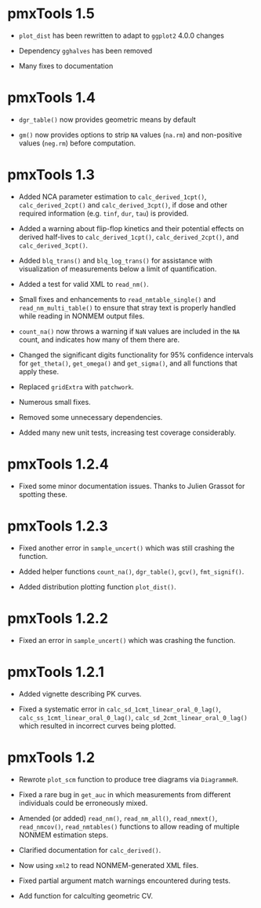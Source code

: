 # pmxTools 1.5

* `plot_dist` has been rewritten to adapt to `ggplot2` 4.0.0 changes

* Dependency `gghalves` has been removed

* Many fixes to documentation

# pmxTools 1.4

* `dgr_table()` now provides geometric means by default

* `gm()` now provides options to strip `NA` values (`na.rm`) and non-positive values (`neg.rm`) before computation.

# pmxTools 1.3

* Added NCA parameter estimation to `calc_derived_1cpt()`, `calc_derived_2cpt()` and `calc_derived_3cpt()`, if dose and other required information (e.g. `tinf`, `dur`, `tau`) is provided.

* Added a warning about flip-flop kinetics and their potential effects on derived half-lives to `calc_derived_1cpt()`, `calc_derived_2cpt()`, and `calc_derived_3cpt()`.

* Added `blq_trans()` and `blq_log_trans()` for assistance with visualization of measurements below a limit of quantification.

* Added a test for valid XML to `read_nm()`.

* Small fixes and enhancements to `read_nmtable_single()` and `read_nm_multi_table()` to ensure that stray text is properly handled while reading in NONMEM output files.

* `count_na()` now throws a warning if `NaN` values are included in the `NA` count, and indicates how many of them there are.

* Changed the significant digits functionality for 95% confidence intervals for `get_theta()`, `get_omega()` and `get_sigma()`, and all functions that apply these.

* Replaced `gridExtra` with `patchwork`.

* Numerous small fixes.

* Removed some unnecessary dependencies.

* Added many new unit tests, increasing test coverage considerably.

# pmxTools 1.2.4

* Fixed some minor documentation issues. Thanks to Julien Grassot for spotting these.

# pmxTools 1.2.3

* Fixed another error in `sample_uncert()` which was still crashing the function.

* Added helper functions `count_na()`, `dgr_table()`, `gcv()`, `fmt_signif()`.

* Added distribution plotting function `plot_dist()`. 

# pmxTools 1.2.2

* Fixed an error in `sample_uncert()` which was crashing the function.

# pmxTools 1.2.1

* Added vignette describing PK curves.

* Fixed a systematic error in `calc_sd_1cmt_linear_oral_0_lag()`, `calc_ss_1cmt_linear_oral_0_lag()`, `calc_sd_2cmt_linear_oral_0_lag()` which resulted in incorrect curves being plotted.

# pmxTools 1.2

* Rewrote `plot_scm` function to produce tree diagrams via `DiagrammeR`.

* Fixed a rare bug in `get_auc` in which measurements from different individuals could be erroneously mixed.

* Amended (or added) `read_nm()`, `read_nm_all()`, `read_nmext()`, `read_nmcov()`, `read_nmtables()` functions to allow reading of multiple NONMEM estimation steps.

* Clarified documentation for `calc_derived()`.

* Now using `xml2` to read NONMEM-generated XML files.

* Fixed partial argument match warnings encountered during tests.

* Add function for calculting geometric CV.
